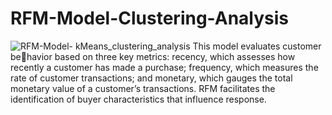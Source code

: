 # RFM-Model-Clustering-Analysis
![RFM-Model- kMeans_clustering_analysis]("https://medium.com/thedeephub/exploring-customers-segmentation-with-rfm-analysis-and-k-means-clustering-118f9ffcd9f0/banner.png")
This model evaluates customer be￾havior based on three key metrics: recency, which assesses how recently a customer has made a purchase; frequency, which measures the rate of customer transactions; and monetary, which gauges the total monetary value of a customer’s transactions. RFM facilitates the identification of buyer characteristics that influence response.
